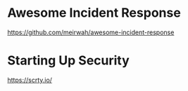# Awesome Incident Response
https://github.com/meirwah/awesome-incident-response

# Starting Up Security
https://scrty.io/